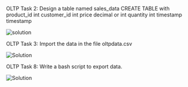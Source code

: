 OLTP Task 2: Design a table named sales_data
CREATE TABLE with product_id int
customer_id int
price decimal or int
quantity int
timestamp timestamp


![solution](https://github.com/RaghucharanV/IBM_Cloud_Project-Capstone-/assets/81848656/af1995b0-1bb8-4f12-bf4a-40de7fdb6559)


OLTP Task 3: Import the data in the file oltpdata.csv



![Solution](https://github.com/RaghucharanV/IBM_Cloud_Project-Capstone-/assets/81848656/d759357e-bc3a-4f51-862a-394369184146)

OLTP Task 8: Write a bash script to export data.




![Solution](https://github.com/RaghucharanV/IBM_Cloud_Project-Capstone-/assets/81848656/50c18c21-4a80-4753-a7e0-422c7f3503bc)

